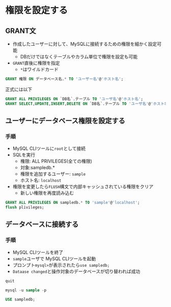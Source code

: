 # 権限を設定する

## GRANT文

* 作成したユーザーに対して、MySQLに接続するための権限を細かく設定可能
    * DBだけではなくテーブルやカラム単位で権限を設定も可能
* `GRANT`直後に権限を指定
    * `*`はワイルドカード

```sql
GRANT 権限 ON データベース名.* TO 'ユーザー名'@'ホスト名';
```

正式には以下

```sql
GRANT ALL PRIVILEGES ON `DB名`.テーブル TO 'ユーザ名'@'ホスト名';
GRANT SELECT,UPDATE,INSERT,DELETE ON `DB名`.テーブル TO 'ユーザ名'@'ホスト名';
```

## ユーザーにデータベース権限を設定する

### 手順

* MySQL CLIツールに`root`として接続
* SQLを実行
    * 権限: ALL PRIVILEGES(全ての権限)
    * 対象:sampledb.*
    * 権限を追加するユーザー: `sample`
    * ホスト名: `localhost`
* 権限を変更したら`FLUSH`構文で内部キャッシュされている権限をクリア
    * 新しい権限を再度読み込む

```sql
GRANT ALL PRIVILEGES ON sampledb.* TO 'sample'@'localhost';
flush plivileges;
```

## データベースに接続する

### 手順

* MySQL CLIツールを終了
* `sample`ユーザで MySQL CLIツールを起動
* プロンプト`mysql>`が表示されたら`use sampledb;`
* `Dataase changed`と操作対象のデータベースが切り替われば成功

```sql
quit

mysql -u sample -p

USE sampledb;
```
